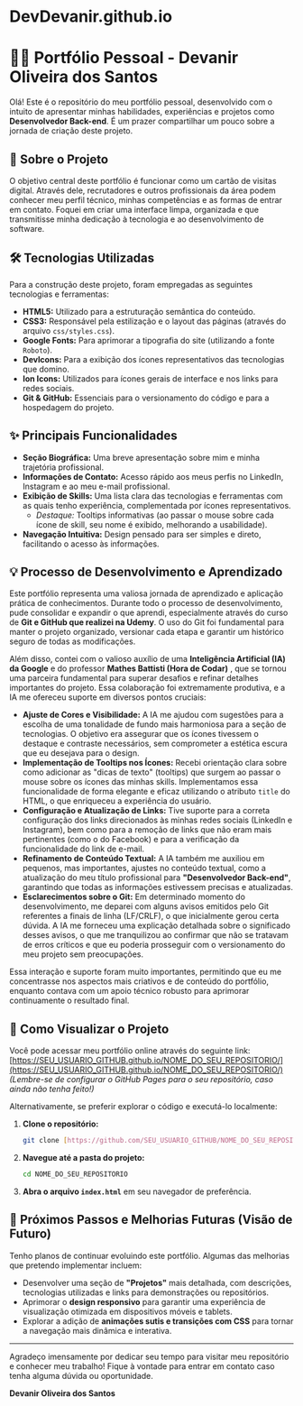 ﻿# DevDevanir.github.io
 # 👨‍💻 Portfólio Pessoal - Devanir Oliveira dos Santos

Olá! Este é o repositório do meu portfólio pessoal, desenvolvido com o intuito de apresentar minhas habilidades, experiências e projetos como **Desenvolvedor Back-end**. É um prazer compartilhar um pouco sobre a jornada de criação deste projeto.

## 🎯 Sobre o Projeto

O objetivo central deste portfólio é funcionar como um cartão de visitas digital. Através dele, recrutadores e outros profissionais da área podem conhecer meu perfil técnico, minhas competências e as formas de entrar em contato. Foquei em criar uma interface limpa, organizada e que transmitisse minha dedicação à tecnologia e ao desenvolvimento de software.

## 🛠️ Tecnologias Utilizadas

Para a construção deste projeto, foram empregadas as seguintes tecnologias e ferramentas:

* **HTML5:** Utilizado para a estruturação semântica do conteúdo.
* **CSS3:** Responsável pela estilização e o layout das páginas (através do arquivo `css/styles.css`).
* **Google Fonts:** Para aprimorar a tipografia do site (utilizando a fonte `Roboto`).
* **DevIcons:** Para a exibição dos ícones representativos das tecnologias que domino.
* **Ion Icons:** Utilizados para ícones gerais de interface e nos links para redes sociais.
* **Git & GitHub:** Essenciais para o versionamento do código e para a hospedagem do projeto.

## ✨ Principais Funcionalidades

* **Seção Biográfica:** Uma breve apresentação sobre mim e minha trajetória profissional.
* **Informações de Contato:** Acesso rápido aos meus perfis no LinkedIn, Instagram e ao meu e-mail profissional.
* **Exibição de Skills:** Uma lista clara das tecnologias e ferramentas com as quais tenho experiência, complementada por ícones representativos.
    * _Destaque:_ Tooltips informativas (ao passar o mouse sobre cada ícone de skill, seu nome é exibido, melhorando a usabilidade).
* **Navegação Intuitiva:** Design pensado para ser simples e direto, facilitando o acesso às informações.

## 💡 Processo de Desenvolvimento e Aprendizado

Este portfólio representa uma valiosa jornada de aprendizado e aplicação prática de conhecimentos. Durante todo o processo de desenvolvimento, pude consolidar e expandir o que aprendi, especialmente através do curso de **Git e GitHub que realizei na Udemy**. O uso do Git foi fundamental para manter o projeto organizado, versionar cada etapa e garantir um histórico seguro de todas as modificações.

Além disso, contei com o valioso auxílio de uma **Inteligência Artificial (IA) da Google** e do professor **Mathes Battisti (Hora de Codar)** , que se tornou uma parceira fundamental para superar desafios e refinar detalhes importantes do projeto. Essa colaboração foi extremamente produtiva, e a IA me ofereceu suporte em diversos pontos cruciais:

* **Ajuste de Cores e Visibilidade:** A IA me ajudou com sugestões para a escolha de uma tonalidade de fundo mais harmoniosa para a seção de tecnologias. O objetivo era assegurar que os ícones tivessem o destaque e contraste necessários, sem comprometer a estética escura que eu desejava para o design.
* **Implementação de Tooltips nos Ícones:** Recebi orientação clara sobre como adicionar as "dicas de texto" (tooltips) que surgem ao passar o mouse sobre os ícones das minhas skills. Implementamos essa funcionalidade de forma elegante e eficaz utilizando o atributo `title` do HTML, o que enriqueceu a experiência do usuário.
* **Configuração e Atualização de Links:** Tive suporte para a correta configuração dos links direcionados às minhas redes sociais (LinkedIn e Instagram), bem como para a remoção de links que não eram mais pertinentes (como o do Facebook) e para a verificação da funcionalidade do link de e-mail.
* **Refinamento de Conteúdo Textual:** A IA também me auxiliou em pequenos, mas importantes, ajustes no conteúdo textual, como a atualização do meu título profissional para **"Desenvolvedor Back-end"**, garantindo que todas as informações estivessem precisas e atualizadas.
* **Esclarecimentos sobre o Git:** Em determinado momento do desenvolvimento, me deparei com alguns avisos emitidos pelo Git referentes a finais de linha (LF/CRLF), o que inicialmente gerou certa dúvida. A IA me forneceu uma explicação detalhada sobre o significado desses avisos, o que me tranquilizou ao confirmar que não se tratavam de erros críticos e que eu poderia prosseguir com o versionamento do meu projeto sem preocupações.

Essa interação e suporte foram muito importantes, permitindo que eu me concentrasse nos aspectos mais criativos e de conteúdo do portfólio, enquanto contava com um apoio técnico robusto para aprimorar continuamente o resultado final.

## 🚀 Como Visualizar o Projeto

Você pode acessar meu portfólio online através do seguinte link:
[https://SEU_USUARIO_GITHUB.github.io/NOME_DO_SEU_REPOSITORIO/](https://SEU_USUARIO_GITHUB.github.io/NOME_DO_SEU_REPOSITORIO/)
*(Lembre-se de configurar o GitHub Pages para o seu repositório, caso ainda não tenha feito!)*

Alternativamente, se preferir explorar o código e executá-lo localmente:

1.  **Clone o repositório:**
    ```bash
    git clone [https://github.com/SEU_USUARIO_GITHUB/NOME_DO_SEU_REPOSITORIO.git](https://github.com/SEU_USUARIO_GITHUB/NOME_DO_SEU_REPOSITORIO.git)
    ```
2.  **Navegue até a pasta do projeto:**
    ```bash
    cd NOME_DO_SEU_REPOSITORIO
    ```
3.  **Abra o arquivo `index.html`** em seu navegador de preferência.

## 🌟 Próximos Passos e Melhorias Futuras (Visão de Futuro)

Tenho planos de continuar evoluindo este portfólio. Algumas das melhorias que pretendo implementar incluem:
* Desenvolver uma seção de **"Projetos"** mais detalhada, com descrições, tecnologias utilizadas e links para demonstrações ou repositórios.
* Aprimorar o **design responsivo** para garantir uma experiência de visualização otimizada em dispositivos móveis e tablets.
* Explorar a adição de **animações sutis e transições com CSS** para tornar a navegação mais dinâmica e interativa.

---

Agradeço imensamente por dedicar seu tempo para visitar meu repositório e conhecer meu trabalho! Fique à vontade para entrar em contato caso tenha alguma dúvida ou oportunidade.

**Devanir Oliveira dos Santos**
